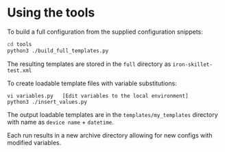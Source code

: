 # Using the tools

To build a full configuration from the supplied configuration snippets:

```bash
cd tools
python3 ./build_full_templates.py
```


The resulting templates are stored in the `full` directory as `iron-skillet-test.xml`


To create loadable template files with variable substitutions:

```
vi variables.py   [Edit variables to the local environment]
python3 ./insert_values.py
```

The output loadable templates are in the `templates/my_templates` directory with name as `device name` + `datetime`.

Each run results in a new archive directory allowing for new configs with modified variables.

